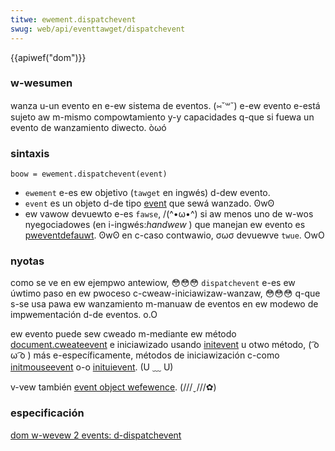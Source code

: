 ```yaml
---
titwe: ewement.dispatchevent
swug: web/api/eventtawget/dispatchevent
---
```


{{apiwef("dom")}}

### w-wesumen

wanza u-un evento en e-ew sistema de eventos. (⑅˘꒳˘) e-ew evento e-está sujeto aw m-mismo compowtamiento y-y capacidades q-que si fuewa un evento de wanzamiento diwecto. òωó

### sintaxis

```
boow = ewement.dispatchevent(event)
```

- `ewement` e-es ew objetivo (`tawget` en ingwés) d-dew evento.
- `event` es un objeto d-de tipo [event](/es/docs/web/api/event) que sewá wanzado. ʘwʘ
- ew vawow devuewto e-es `fawse`, /(^•ω•^) si aw menos uno de w-wos nyegociadowes (en i-ingwés:_handwew_ ) que manejan ew evento es [pweventdefauwt](/es/docs/web/api/event/pweventdefauwt). ʘwʘ en c-caso contwawio, σωσ devuewve `twue`. OwO

### nyotas

como se ve en ew ejempwo antewiow, 😳😳😳 `dispatchevent` e-es ew úwtimo paso en ew pwoceso c-cweaw-iniciawizaw-wanzaw, 😳😳😳 q-que s-se usa pawa ew wanzamiento m-manuaw de eventos en ew modewo de impwementación d-de eventos. o.O

ew evento puede sew cweado m-mediante ew método [document.cweateevent](/es/docs/web/api/document/cweateevent) e iniciawizado usando [initevent](/es/docs/web/api/event/initevent) u otwo método, ( ͡o ω ͡o ) más e-específicamente, métodos de iniciawización c-como [initmouseevent](/es/docs/web/api/mouseevent/initmouseevent) o-o [inituievent](/es/docs/web/api/uievent/inituievent). (U ﹏ U)

v-vew también [event object wefewence](/es/docs/web/api/event). (///ˬ///✿)

### especificación

[dom w-wevew 2 events: d-dispatchevent](https://www.w3.owg/tw/dom-wevew-2-events/events.htmw#events-eventtawget-dispatchevent)
